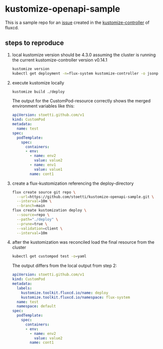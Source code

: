 # kustomize-openapi-sample

This is a sample repo for an [issue](https://github.com/fluxcd/kustomize-controller/issues/436) created in the [kustomize-controller](https://github.com/fluxcd/kustomize-controller) of fluxcd.

## steps to reproduce

1. local kustomize version should be 4.3.0 assuming the cluster is running the current kustomize-controller version v0.14.1
   ```bash
   kustomize version
   kubectl get deployment -n=flux-system kustomize-controller -o jsonpath="{.spec.template.spec.containers[*].image}"
   ```
3. execute kustomize locally
    ```bash
   kustomize build ./deploy
    ```
   The output for the CustomPod-resource correctly shows the merged environment variables like this:
    ```yaml
    apiVersion: stoetti.github.com/v1
    kind: CustomPod
    metadata:
      name: test
    spec:
      podTemplate:
        spec:
          containers:
          - env:
            - name: env2
              value: value2
            - name: env1
              value: value1
            name: cont1
    ```
4. create a flux-kustomization referencing the deploy-directory
    ```bash
    flux create source git repo \
      --url=https://github.com/stoetti/kustomize-openapi-sample.git \
      --interval=10m \
      --branch=main
    flux create kustomization deploy \
      --source=repo \
      --path="./deploy" \
      --prune=true \
      --validation=client \
      --interval=10m
    ```
5. after the kustomization was reconciled load the final resource from the cluster
   ```bash
   kubectl get custompod test -o=yaml
   ```
   The output differs from the local output from step 2:
   ```yaml
   apiVersion: stoetti.github.com/v1
   kind: CustomPod
   metadata:
     labels:
       kustomize.toolkit.fluxcd.io/name: deploy
       kustomize.toolkit.fluxcd.io/namespace: flux-system
     name: test
     namespace: default
   spec:
     podTemplate:
       spec:
         containers:
         - env:
           - name: env2
             value: value2
           name: cont1
  ```
